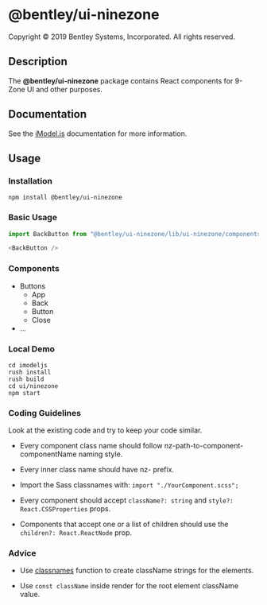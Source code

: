 # @bentley/ui-ninezone

Copyright © 2019 Bentley Systems, Incorporated. All rights reserved.

## Description

The __@bentley/ui-ninezone__ package contains React components for 9-Zone UI and other purposes.

## Documentation

See the [iModel.js](https://www.imodeljs.org) documentation for more information.

## Usage

### Installation

```shell
npm install @bentley/ui-ninezone
```

### Basic Usage

```javascript
import BackButton from "@bentley/ui-ninezone/lib/ui-ninezone/components/buttons/Back";

<BackButton />
```

### Components

* Buttons
  * App
  * Back
  * Button
  * Close
* ...

### Local Demo

```shell
cd imodeljs
rush install
rush build
cd ui/ninezone
npm start
```

### Coding Guidelines

Look at the existing code and try to keep your code similar.

* Every component class name should follow nz-path-to-component-componentName naming style.

* Every inner class name should have nz- prefix.

* Import the Sass classnames with: `import "./YourComponent.scss";`

* Every component should accept `className?: string` and `style?: React.CSSProperties` props.

* Components that accept one or a list of children should use the `children?: React.ReactNode` prop.

### Advice

* Use [classnames](https://www.npmjs.com/package/classnames) function to create className strings for the elements.

* Use `const className` inside render for the root element className value.
